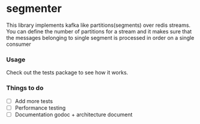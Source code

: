 # segmenter

This library implements kafka like partitions(segments) over redis streams. You can define the number of partitions for a stream and it makes sure that
the messages belonging to single segment is processed in order on a single consumer

### Usage
Check out the tests package to see how it works. 


### Things to do

- [ ] Add more tests 
- [ ] Performance testing
- [ ] Documentation godoc + architecture document